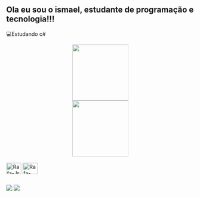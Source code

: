 ## Ola eu sou o ismael, estudante de programação e tecnologia!!!
💻Estudando c#

<div align="center">
  <a href="https://github.com/ismaelfaria">
    <img height="150em" src="https://github-readme-stats.vercel.app/api?username=ismaelfaria&show_icons=true&theme=dark&include_all_commits=true&count_private=true"/>
  </a>
  <br> <!-- Adicionando uma quebra de linha -->
  <a href="https://github.com/ismaelfaria">
    <img height="150em" src="https://github-readme-stats.vercel.app/api/top-langs/?username=ismaelfaria&layout=compact&langs_count=7&theme=dark"/>
  </a>
</div>

<div style="display: inline_block"><br>
  <img align="center" alt="Rafa-Js" height="30" width="40" src="https://cdn.jsdelivr.net/gh/devicons/devicon/icons/java/java-plain-wordmark.svg" />
  <img align="center" alt="Rafa-Html" height="30" width="40" src="https://th.bing.com/th/id/OIP.2-WpYWJMkLlAR45JK6dmVwHaFA?w=840&h=568&rs=1&pid=ImgDetMain" />
</div>
  
##

<div> 
  <a href="https://www.instagram.com/ismaellima_br/" target="_blank"><img src="https://img.shields.io/badge/-Instagram-%23E4405F?style=for-the-badge&logo=instagram&logoColor=white" target="_blank"></a>
  <a href="https://discord.gg/3urv5adu" target="_blank"><img src="https://img.shields.io/badge/Discord-7289DA?style=for-the-badge&logo=discord&logoColor=white" target="_blank"></a>  
</div>
